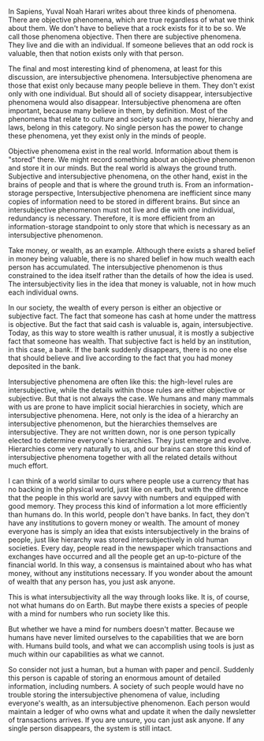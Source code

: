 In Sapiens, Yuval Noah Harari writes about three kinds of phenomena. There are objective phenomena, which are true regardless of what we think about them. We don't have to believe that a rock exists for it to be so. We call those phenomena objective. Then there are subjective phenomena. They live and die with an individual. If someone believes that an odd rock is valuable, then that notion exists only with that person.

The final and most interesting kind of phenomena, at least for this discussion, are intersubjective phenomena. Intersubjective phenomena are those that exist only because many people believe in them. They don't exist only with one individual. But should all of society disappear, intersubjective phenomena would also disappear. Intersubjective phenomena are often important, because many believe in them, by definition. Most of the phenomena that relate to culture and society such as money, hierarchy and laws, belong in this category. No single person has the power to change these phenomena, yet they exist only in the minds of people.

Objective phenomena exist in the real world. Information about them is "stored" there. We might record something about an objective phenomenon and store it in our minds. But the real world is always the ground truth. Subjective and intersubjective phenomena, on the other hand, exist in the brains of people and that is where the ground truth is. From an information-storage perspective, Intersubjective phenomena are inefficient since many copies of information need to be stored in different brains. But since an intersubjective phenomenon must not live and die with one individual, redundancy is necessary. Therefore, it is more efficient from an information-storage standpoint to only store that which is necessary as an intersubjective phenomenon.

Take money, or wealth, as an example. Although there exists a shared belief in money being valuable, there is no shared belief in how much wealth each person has accumulated. The intersubjective phenomenon is thus constrained to the idea itself rather than the details of how the idea is used. The intersubjectivity lies in the idea that money is valuable, not in how much each individual owns.

In our society, the wealth of every person is either an objective or subjective fact. The fact that someone has cash at home under the mattress is objective. But the fact that said cash is valuable is, again, intersubjective. Today, as this way to store wealth is rather unusual, it is mostly a subjective fact that someone has wealth. That subjective fact is held by an institution, in this case, a bank. If the bank suddenly disappears, there is no one else that should believe and live according to the fact that you had money deposited in the bank.

Intersubjective phenomena are often like this: the high-level rules are intersubjective, while the details within those rules are either objective or subjective. But that is not always the case. We humans and many mammals with us are prone to have implicit social hierarchies in society, which are intersubjective phenomena. Here, not only is the idea of a hierarchy an intersubjective phenomenon, but the hierarchies themselves are intersubjective. They are not written down, nor is one person typically elected to determine everyone's hierarchies. They just emerge and evolve. Hierarchies come very naturally to us, and our brains can store this kind of intersubjective phenomena together with all the related details without much effort.

I can think of a world similar to ours where people use a currency that has no backing in the physical world, just like on earth, but with the difference that the people in this world are savvy with numbers and equipped with good memory. They process this kind of information a lot more efficiently than humans do. In this world, people don't have banks. In fact, they don't have any institutions to govern money or wealth. The amount of money everyone has is simply an idea that exists intersubjectively in the brains of people, just like hierarchy was stored intersubjectively in old human societies. Every day, people read in the newspaper which transactions and exchanges have occurred and all the people get an up-to-picture of the financial world. In this way, a consensus is maintained about who has what money, without any institutions necessary. If you wonder about the amount of wealth that any person has, you just ask anyone.

This is what intersubjectivity all the way through looks like. It is, of course, not what humans do on Earth. But maybe there exists a species of people with a mind for numbers who run society like this.

But whether we have a mind for numbers doesn't matter. Because we humans have never limited ourselves to the capabilities that we are born with. Humans build tools, and what we can accomplish using tools is just as much within our capabilities as what we cannot.

So consider not just a human, but a human with paper and pencil. Suddenly this person is capable of storing an enormous amount of detailed information, including numbers. A society of such people would have no trouble storing the intersubjective phenomena of value, including everyone's wealth, as an intersubjective phenomenon. Each person would maintain a ledger of who owns what and update it when the daily newsletter of transactions arrives. If you are unsure, you can just ask anyone. If any single person disappears, the system is still intact.
